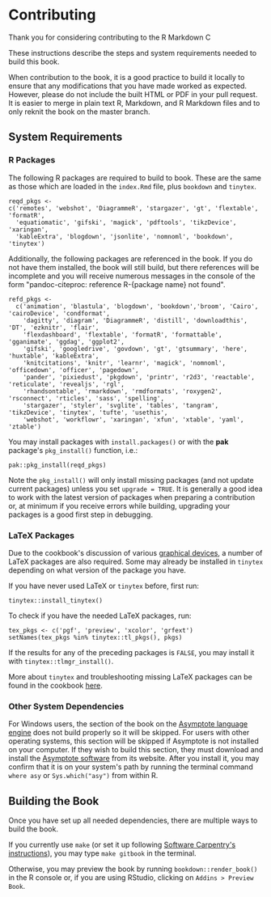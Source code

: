 # Contributing

Thank you for considering contributing to the R Markdown C

These instructions describe the steps and system requirements needed to build this book. 

When contribution to the book, it is a good practice to build it locally to ensure that any modifications that you have made worked as expected. However, please do not include the built HTML or PDF in your pull request. It is easier to merge in plain text R, Markdown, and R Markdown files and to only reknit the book on the master branch. 

## System Requirements

### R Packages

The following R packages are required to build to book. These are the same as those which are loaded in the `index.Rmd` file, plus `bookdown` and `tinytex`.

```
reqd_pkgs <-
c('remotes', 'webshot', 'DiagrammeR', 'stargazer', 'gt', 'flextable', 'formatR',
  'equatiomatic', 'gifski', 'magick', 'pdftools', 'tikzDevice', 'xaringan',
  'kableExtra', 'blogdown', 'jsonlite', 'nomnoml', 'bookdown', 'tinytex')
```

Additionally, the following packages are referenced in the book. If you do not have them installed, the book will still build, but there references will be incomplete and you will receive numerous messages in the console of the form "pandoc-citeproc: reference R-{package name} not found". 

```
refd_pkgs <- 
  c('animation', 'blastula', 'blogdown', 'bookdown','broom', 'Cairo', 'cairoDevice', 'condformat',
    'dagitty', 'diagram', 'DiagrammeR', 'distill', 'downloadthis', 'DT', 'ezknitr', 'flair',
    'flexdashboard', 'flextable', 'formatR', 'formattable', 'gganimate', 'ggdag', 'ggplot2', 
    'gifski', 'googledrive', 'govdown', 'gt', 'gtsummary', 'here', 'huxtable', 'kableExtra', 
    'knitcitations', 'knitr', 'learnr', 'magick', 'nomnoml', 'officedown', 'officer', 'pagedown',
    'pander', 'pixiedust', 'pkgdown', 'printr', 'r2d3', 'reactable', 'reticulate', 'revealjs', 'rgl',
    'rhandsontable', 'rmarkdown', 'rmdformats', 'roxygen2', 'rsconnect', 'rticles', 'sass', 'spelling', 
    'stargazer', 'styler', 'svglite', 'tables', 'tangram', 'tikzDevice', 'tinytex', 'tufte', 'usethis',
    'webshot', 'workflowr', 'xaringan', 'xfun', 'xtable', 'yaml', 'ztable')
```

You may install packages with `install.packages()` or with the **pak** package's `pkg_install()` function, i.e.:

```
pak::pkg_install(reqd_pkgs)
```

Note the `pkg_install()` will only install missing packages (and not update current packages) unless you set `upgrade = TRUE`. It is generally a good idea to work with the latest version of packages when preparing a contribution or, at minimum if you receive errors while building, upgrading your packages is a good first step in debugging.

### LaTeX Packages

Due to the cookbook's discussion of various [graphical devices](https://bookdown.org/yihui/rmarkdown-cookbook/graphical-device.html), a number of LaTeX packages are also required. Some may already be installed in `tinytex` depending on what version of the package you have.

If you have never used LaTeX or `tinytex` before, first run:

```
tinytex::install_tinytex()
```

To check if you have the needed LaTeX packages, run:

```
tex_pkgs <- c('pgf', 'preview', 'xcolor', 'grfext')
setNames(tex_pkgs %in% tinytex::tl_pkgs(), pkgs)
```

If the results for any of the preceding packages is `FALSE`, you may install it with `tinytex::tlmgr_install()`. 

More about `tinytex` and troubleshooting missing LaTeX packages can be found in the cookbook [here](https://bookdown.org/yihui/rmarkdown-cookbook/install-latex-pkgs.html). 

### Other System Dependencies

For Windows users, the section of the book on the [Asymptote language engine](https://bookdown.org/yihui/rmarkdown-cookbook/eng-asy.html) does not build properly so it will be skipped. For users with other operating systems, this section will be skipped if Asymptote is not installed on your computer. If they wish to build this section, they must download and install the [Asymptote software](https://asymptote.sourceforge.io/) from its website. After you install it, you may confirm that it is on your system's path by running the terminal command `where asy` or `Sys.which("asy")` from within R.

## Building the Book

Once you have set up all needed dependencies, there are multiple ways to build the book. 

If you currently use `make` (or set it up following [Software Carpentry's instructions](https://swcarpentry.github.io/make-novice/)), you may type `make gitbook` in the terminal. 

Otherwise, you may preview the book by running `bookdown::render_book()` in the R console or, if you are using RStudio, clicking on `Addins > Preview Book`. 

